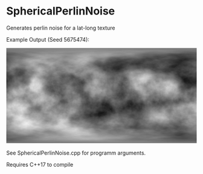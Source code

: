 # SphericalPerlinNoise
Generates perlin noise for a lat-long texture

Example Output (Seed 5675474):

![](https://github.com/kopaka1822/SphericalPerlinNoise/blob/master/perlin_5675474.png)

See SphericalPerlinNoise.cpp for programm arguments.

Requires C++17 to compile
